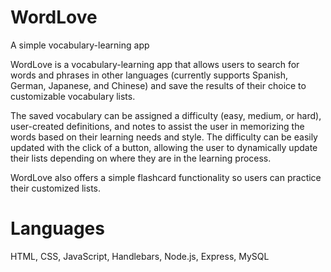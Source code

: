 # WordLove
A simple vocabulary-learning app

WordLove is a vocabulary-learning app that allows users to search for words and phrases in other languages (currently supports Spanish, German, Japanese, and Chinese) and save the results of their choice to customizable vocabulary lists.

The saved vocabulary can be assigned a difficulty (easy, medium, or hard), user-created definitions, and notes to assist the user in memorizing the words based on their learning needs and style. The difficulty can be easily updated with the click of a button, allowing the user to dynamically update their lists depending on where they are in the learning process.

WordLove also offers a simple flashcard functionality so users can practice their customized lists.


# Languages
HTML, CSS, JavaScript, Handlebars, Node.js, Express, MySQL
